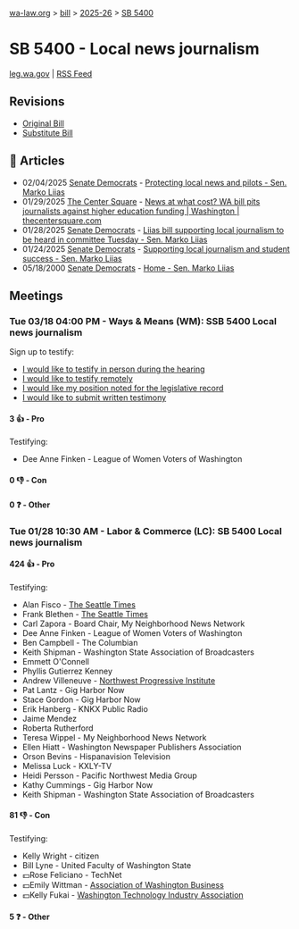 [wa-law.org](/) > [bill](/bill/) > [2025-26](/bill/2025-26/) > [SB 5400](/bill/2025-26/sb/5400/)

# SB 5400 - Local news journalism
[leg.wa.gov](https://app.leg.wa.gov/billsummary?BillNumber=5400&Year=2025&Initiative=false) | [RSS Feed](./rss.xml)

## Revisions
* [Original Bill](1/)
* [Substitute Bill](S/)

## 📰 Articles
* 02/04/2025 [Senate Democrats](/org/senate_democrats/) - [Protecting local news and pilots - Sen. Marko Liias](https://senatedemocrats.wa.gov/liias/2025/02/04/protecting-local-news-and-pilots/#:~:text=Senate%20Bill%205400)
* 01/29/2025 [The Center Square](/org/the_center_square/) - [News at what cost? WA bill pits journalists against higher education funding | Washington | thecentersquare.com](https://www.thecentersquare.com/washington/article_1cba676e-de8d-11ef-a8ea-f33addf8deba.html#:~:text=Senate%20Bill%205400)
* 01/28/2025 [Senate Democrats](/org/senate_democrats/) - [Liias bill supporting local journalism to be heard in committee Tuesday - Sen. Marko Liias](https://senatedemocrats.wa.gov/liias/2025/01/27/liias-bill-supporting-local-journalism-to-be-heard-in-committee-tuesday/#:~:text=Senate%20Bill%205400)
* 01/24/2025 [Senate Democrats](/org/senate_democrats/) - [Supporting local journalism and student success - Sen. Marko Liias](https://senatedemocrats.wa.gov/liias/2025/01/24/3559/#:~:text=Senate%20Bill%205400)
* 05/18/2000 [Senate Democrats](/org/senate_democrats/) - [Home - Sen. Marko Liias](https://senatedemocrats.wa.gov/liias/#:~:text=Senate%20Bill%205400)

## Meetings
### Tue 03/18 04:00 PM - Ways & Means (WM): SSB 5400 Local news journalism
Sign up to testify:
* [I would like to testify in person during the hearing](https://app.leg.wa.gov/csi/Testifier/Add?chamber=House&mId=33066&aId=165852&caId=26439&tId=1)
* [I would like to testify remotely](https://app.leg.wa.gov/csi/Testifier/Add?chamber=House&mId=33066&aId=165852&caId=26439&tId=2)
* [I would like my position noted for the legislative record](https://app.leg.wa.gov/csi/Testifier/Add?chamber=House&mId=33066&aId=165852&caId=26439&tId=3)
* [I would like to submit written testimony](https://app.leg.wa.gov/csi/Testifier/Add?chamber=House&mId=33066&aId=165852&caId=26439&tId=4)

#### 3 👍 - Pro
Testifying:
* Dee Anne Finken - League of Women Voters of Washington

#### 0 👎 - Con

#### 0 ❓ - Other

### Tue 01/28 10:30 AM - Labor & Commerce (LC): SB 5400 Local news journalism
#### 424 👍 - Pro
Testifying:
* Alan Fisco - [The Seattle Times](/org/the_seattle_times/)
* Frank Blethen - [The Seattle Times](/org/the_seattle_times/)
* Carl Zapora - Board Chair, My Neighborhood News Network
* Dee Anne Finken - League of Women Voters of Washington
* Ben Campbell - The Columbian
* Keith Shipman - Washington State Association of Broadcasters
* Emmett O'Connell
* Phyllis Gutierrez Kenney
* Andrew Villeneuve - [Northwest Progressive Institute](/org/northwest_progressive_institute/)
* Pat Lantz - Gig Harbor Now
* Stace Gordon - Gig Harbor Now
* Erik Hanberg - KNKX Public Radio
* Jaime Mendez
* Roberta Rutherford
* Teresa Wippel - My Neighborhood News Network
* Ellen Hiatt - Washington Newspaper Publishers Association
* Orson Bevins - Hispanavision Television
* Melissa Luck - KXLY-TV
* Heidi Persson - Pacific Northwest Media Group
* Kathy Cummings - Gig Harbor Now
* Keith Shipman - Washington State Association of Broadcasters

#### 81 👎 - Con
Testifying:
* Kelly Wright - citizen
* Bill Lyne - United Faculty of Washington State
* 💵Rose Feliciano - TechNet
* 💵Emily Wittman - [Association of Washington Business](/org/association_of_washington_business/)
* 💵Kelly Fukai - [Washington Technology Industry Association](/org/washington_technology_industry_association/)

#### 5 ❓ - Other
